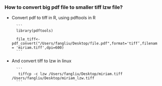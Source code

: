 

### How to convert big pdf file to smaller tiff lzw file?

* Convert pdf to tiff in R, using pdftools in R
		
		```
		library(pdftools)
		
		file_tiff<-pdf_convert("/Users/fangliu/Desktop/file.pdf",format='tiff’,filenames = 'miriam.tiff',dpi=600)
		```

* And convert tiff to lzw in linux

		```		
		 tiffcp -c lzw /Users/fangliu/Desktop/miriam.tiff /Users/fangliu/Desktop/miriam_lzw.tiff
		```

